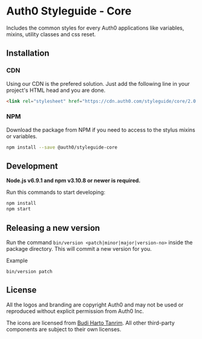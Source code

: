 # Auth0 Styleguide - Core

Includes the common styles for every Auth0 applications like variables, mixins, utility classes and css reset.

## Installation

### CDN

Using our CDN is the prefered solution. Just add the following line in your project's HTML head and you are done.

```html
<link rel="stylesheet" href="https://cdn.auth0.com/styleguide/core/2.0.5/core.min.css" />
```

### NPM

Download the package from NPM if you need to access to the stylus mixins or variables.

```bash
npm install --save @auth0/styleguide-core
```

## Development

**Node.js v6.9.1 and npm v3.10.8 or newer is required.**

Run this commands to start developing:

```bash
npm install
npm start
```

## Releasing a new version

Run the command `bin/version <patch|minor|major|version-no>` inside the package directory. This will commit a new version for you.

Example
```
bin/version patch
```

## License

All the logos and branding are copyright Auth0 and may not be used or reproduced without explicit permission from Auth0 Inc.

The icons are licensed from [Budi Harto Tanrim](https://budicon.co/). All other third-party components are subject to their own licenses.
